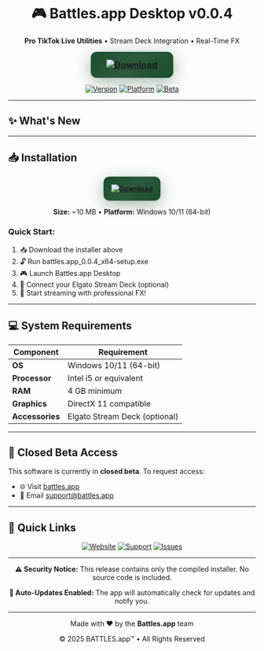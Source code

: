<div align="center">

# 🎮 Battles.app Desktop v0.0.4

**Pro TikTok Live Utilities** • Stream Deck Integration • Real-Time FX

<a href="https://github.com/battles-app/desktop/releases/download/v0.0.4/battles.app_0.0.4_x64-setup.exe">
  <img src="https://img.shields.io/badge/⬇️_DOWNLOAD_FOR_WINDOWS-battles.app_0.0.4_x64--setup.exe-0d1117?style=for-the-badge&logo=windows&logoColor=white&labelColor=0d1117" alt="Download" style="background: linear-gradient(135deg, #1a4d2e 0%, #2d5a3d 50%, #1a4d2e 100%); border-radius: 12px; box-shadow: 0 8px 32px rgba(26, 77, 46, 0.4), 0 0 0 1px rgba(255,255,255,0.1); padding: 16px 32px; font-size: 18px; font-weight: bold; backdrop-filter: blur(10px);">
</a>

[![Version](https://img.shields.io/badge/version-0.0.4-blue?style=for-the-badge)](https://github.com/battles-app/desktop/releases)
[![Platform](https://img.shields.io/badge/platform-Windows_10/11-blueviolet?style=for-the-badge&logo=windows)](https://github.com/battles-app/desktop)
[![Beta](https://img.shields.io/badge/status-Closed_Beta-red?style=for-the-badge)](https://battles.app)

</div>

---

## ✨ What's New



---

## 📥 Installation

<div align="center">

<a href="https://github.com/battles-app/desktop/releases/download/v0.0.4/battles.app_0.0.4_x64-setup.exe">
  <img src="https://img.shields.io/badge/⬇️_DOWNLOAD_NOW-battles.app_0.0.4_x64--setup.exe-0d1117?style=for-the-badge&logo=windows&logoColor=white&labelColor=0d1117" alt="Download" style="background: linear-gradient(135deg, #1a4d2e 0%, #2d5a3d 50%, #1a4d2e 100%); border-radius: 12px; box-shadow: 0 8px 32px rgba(26, 77, 46, 0.4); padding: 16px; font-weight: bold;">
</a>

**Size:** ~10 MB • **Platform:** Windows 10/11 (64-bit)

</div>

### Quick Start:
1. 📥 Download the installer above
2. 🔓 Run battles.app_0.0.4_x64-setup.exe
3. 🎮 Launch Battles.app Desktop
4. 🔌 Connect your Elgato Stream Deck (optional)
5. 🚀 Start streaming with professional FX!

---

## 💻 System Requirements

| Component | Requirement |
|-----------|------------|
| **OS** | Windows 10/11 (64-bit) |
| **Processor** | Intel i5 or equivalent |
| **RAM** | 4 GB minimum |
| **Graphics** | DirectX 11 compatible |
| **Accessories** | Elgato Stream Deck (optional) |

---

## 🎯 Closed Beta Access

This software is currently in **closed beta**. To request access:
- 🌐 Visit [battles.app](https://battles.app)
- 📧 Email [support@battles.app](mailto:support@battles.app)

---

## 🔗 Quick Links

<div align="center">

[![Website](https://img.shields.io/badge/🌐_Website-battles.app-pink?style=for-the-badge)](https://battles.app)
[![Support](https://img.shields.io/badge/📧_Support-Email_Us-yellow?style=for-the-badge)](mailto:support@battles.app)
[![Issues](https://img.shields.io/badge/🐛_Report_Bug-GitHub_Issues-green?style=for-the-badge)](https://github.com/battles-app/desktop/issues)

</div>

---

<div align="center">

**⚠️ Security Notice:** This release contains only the compiled installer. No source code is included.

**🔐 Auto-Updates Enabled:** The app will automatically check for updates and notify you.

---

Made with ❤️ by the **Battles.app** team

© 2025 BATTLES.app™ • All Rights Reserved

</div>